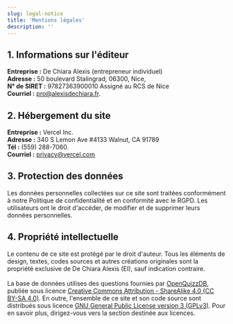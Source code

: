 ```yaml
---
slug: legal-notice
title: 'Mentions légales'
description: ''
---
```


## 1. Informations sur l'éditeur

**Entreprise :** De Chiara Alexis (entrepreneur individuel)\
**Adresse :** 50 boulevard Stalingrad, 06300, Nice,\
**N° de SIRET :** 97827363900010 Assigné au RCS de Nice\
**Courriel :** [pro@alexisdechiara.fr](mailto:pro@alexisdechiara.fr).

## 2. Hébergement du site

**Entreprise :** Vercel Inc.\
**Adresse :** 340 S Lemon Ave #4133 Walnut, CA 91789\
**Tél :** (559) 288-7060.\
**Courriel :** [privacy@vercel.com](mailto:privacy@vercel.com)

## 3. Protection des données

Les données personnelles collectées sur ce site sont traitées conformément à notre Politique de confidentialité et en conformité avec le RGPD. Les utilisateurs ont le droit d'accéder, de modifier et de supprimer leurs données personnelles.

## 4. Propriété intellectuelle

Le contenu de ce site est protégé par le droit d'auteur. Tous les éléments de design, textes, codes sources et autres créations originales sont la propriété exclusive de De Chiara Alexis (EI), sauf indication contraire.
\
\
La base de données utilises des questions fournies par [OpenQuizzDB](https://openquizzdb.org), publiée sous licence [Creative Commons Attribution - ShareAlike 4.0 (CC BY-SA 4.0)](https://creativecommons.org/licenses/by-sa/4.0/). En outre, l'ensemble de ce site et son code source sont distribués sous licence [GNU General Public License version 3 (GPLv3)](https://www.gnu.org/licenses/gpl-3.0.html).
Pour en savoir plus, dirigez-vous vers la section destinée aux licences.